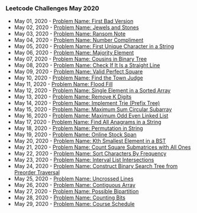 ### Leetcode Challenges May 2020

- May 01, 2020 - [Problem Name: First Bad Version](challenges/may_1_2020/)
- May 02, 2020 - [Problem Name: Jewels and Stones](challenges/may_2_2020/)
- May 03, 2020 - [Problem Name: Ransom Note](challenges/may_3_2020/)
- May 04, 2020 - [Problem Name: Number Compliment](challenges/may_4_2020/)
- May 05, 2020 - [Problem Name: First Unique Character in a String](challenges/may_5_2020/)
- May 06, 2020 - [Problem Name: Majority Element](challenges/may_6_2020/)
- May 07, 2020 - [Problem Name: Cousins in Binary Tree](challenges/may_7_2020/)
- May 08, 2020 - [Problem Name: Check If It Is a Straight Line](challenges/may_8_2020/)
- May 09, 2020 - [Problem Name: Valid Perfect Square](challenges/may_9_2020/)
- May 10, 2020 - [Problem Name: Find the Town Judge](challenges/may_10_2020/)
- May 11, 2020 - [Problem Name: Flood Fill](challenges/may_11_2020/)
- May 12, 2020 - [Problem Name: Single Element in a Sorted Array](challenges/may_12_2020/)
- May 13, 2020 - [Problem Name: Remove K Digits](challenges/may_13_2020/)
- May 14, 2020 - [Problem Name: Implement Trie (Prefix Tree)](challenges/may_14_2020/)
- May 15, 2020 - [Problem Name: Maximum Sum Circular Subarray](challenges/may_15_2020/)
- May 16, 2020 - [Problem Name: Maximum Odd Even Linked List](challenges/may_16_2020/)
- May 17, 2020 - [Problem Name: Find All Anagrams in a String](challenges/may_17_2020/)
- May 18, 2020 - [Problem Name: Permutation in String](challenges/may_18_2020/)
- May 19, 2020 - [Problem Name: Online Stock Span](challenges/may_19_2020/)
- May 20, 2020 - [Problem Name: Kth Smallest Element in a BST](challenges/may_20_2020/)
- May 21, 2020 - [Problem Name: Count Square Submatrices with All Ones](challenges/may_21_2020/)
- May 22, 2020 - [Problem Name: Sort Characters By Frequency](challenges/may_22_2020/)
- May 23, 2020 - [Problem Name: Interval List Intersections](challenges/may_23_2020/)
- May 24, 2020 - [Problem Name: Construct Binary Search Tree from Preorder Traversal](challenges/may_24_2020/)
- May 25, 2020 - [Problem Name: Uncrossed Lines](challenges/may_25_2020/)
- May 26, 2020 - [Problem Name: Contiguous Array](challenges/may_26_2020/)
- May 27, 2020 - [Problem Name: Possible Bipartition](challenges/may_27_2020/)
- May 28, 2020 - [Problem Name: Counting Bits](challenges/may_28_2020/)
- May 29, 2020 - [Problem Name: Course Schedule](challenges/may_29_2020/)